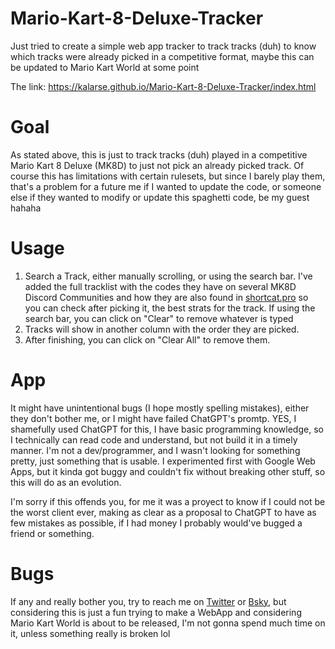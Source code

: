 # Mario-Kart-8-Deluxe-Tracker
Just tried to create a simple web app tracker to track tracks (duh) to know which tracks were already picked in a competitive format, maybe this can be updated to Mario Kart World at some point

The link: https://kalarse.github.io/Mario-Kart-8-Deluxe-Tracker/index.html

# Goal
As stated above, this is just to track tracks (duh) played in a competitive Mario Kart 8 Deluxe (MK8D) to just not pick an already picked track. Of course this has limitations with certain rulesets, but since I barely play them, that's a problem for a future me if I wanted to update the code, or someone else if they wanted to modify or update this spaghetti code, be my guest hahaha

# Usage
1) Search a Track, either manually scrolling, or using the search bar. I've added the full tracklist with the codes they have on several MK8D Discord Communities and how they are also found in [shortcat.pro](https://shortcat.pro/) so you can check after picking it, the best strats for the track.
If using the search bar, you can click on "Clear" to remove whatever is typed
2) Tracks will show in another column with the order they are picked.
3) After finishing, you can click on "Clear All" to remove them.

# App
It might have unintentional bugs (I hope mostly spelling mistakes), either they don't bother me, or I might have failed ChatGPT's promtp. YES, I shamefully used ChatGPT for this, I have basic programming knowledge, so I technically can read code and understand, but not build it in a timely manner.
I'm not a dev/programmer, and I wasn't looking for something pretty, just something that is usable. I experimented first with Google Web Apps, but it kinda got buggy and couldn't fix without breaking other stuff, so this will do as an evolution.

I'm sorry if this offends you, for me it was a proyect to know if I could not be the worst client ever, making as clear as a proposal to ChatGPT to have as few mistakes as possible, if I had money I probably would've bugged a friend or something.

# Bugs
If any and really bother you, try to reach me on [Twitter](https://x.com/kalarse_) or [Bsky](https://bsky.app/profile/kalarse.bsky.social), but considering this is just a fun trying to make a WebApp and considering Mario Kart World is about to be released, I'm not gonna spend much time on it, unless something really is broken lol

